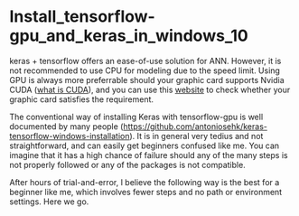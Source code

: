 # Install_tensorflow-gpu_and_keras_in_windows_10

keras + tensorflow offers an ease-of-use solution for ANN. However, it is not recommended to use CPU for modeling due to the speed limit. Using GPU is always more preferrable should your graphic card supports Nvidia CUDA ([what is CUDA](https://blogs.nvidia.com/blog/2012/09/10/what-is-cuda-2/)), and you can use this [website](https://developer.nvidia.com/cuda-gpus) to check whether your graphic card satisfies the requirement.

The conventional way of installing Keras with tensorflow-gpu is well documented by many people (https://github.com/antoniosehk/keras-tensorflow-windows-installation). It is in general very tedius and not straightforward, and can easily get beginners confused like me. You can imagine that it has a high chance of failure should any of the many steps is not properly followed or any of the packages is not compatible. 

After hours of trial-and-error, I believe the following way is the best for a beginner like me, which involves fewer steps and no path or environment settings. Here we go.
